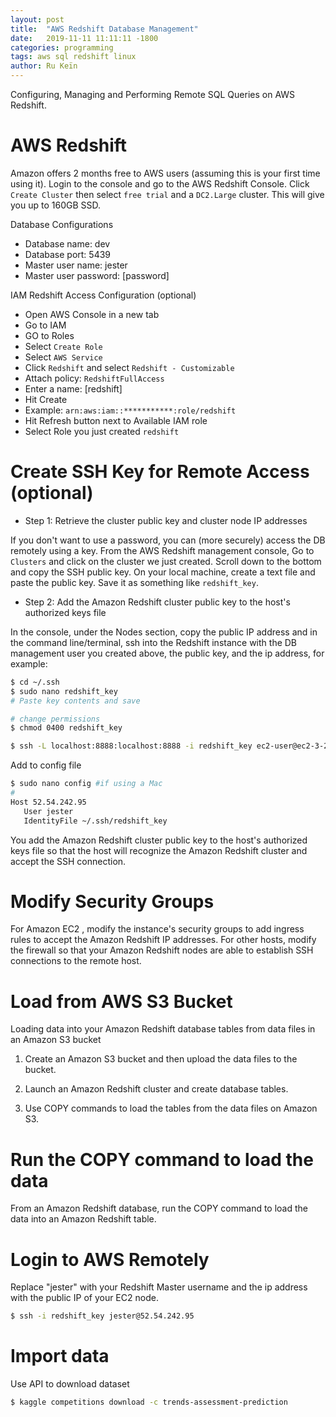 ```yaml
---
layout: post
title:  "AWS Redshift Database Management"
date:   2019-11-11 11:11:11 -1800
categories: programming
tags: aws sql redshift linux
author: Ru Keïn
---
```


Configuring, Managing and Performing Remote SQL Queries on AWS Redshift.

# AWS Redshift

Amazon offers 2 months free to AWS users (assuming this is your first time using it).  Login to the console and go to the AWS Redshift Console. Click `Create Cluster` then select `free trial` and a `DC2.Large` cluster. This will give you up to 160GB SSD. 

Database Configurations

* Database name: dev
* Database port: 5439
* Master user name: jester
* Master user password: [password]

IAM Redshift Access Configuration (optional)

- Open AWS Console in a new tab 
- Go to IAM 
- GO to Roles
- Select `Create Role`
- Select `AWS Service` 
- Click `Redshift` and select `Redshift - Customizable`
- Attach policy: `RedshiftFullAccess`
- Enter a name: [redshift]
- Hit Create
- Example: `arn:aws:iam::***********:role/redshift`
- Hit Refresh button next to Available IAM role
- Select Role you just created `redshift`

# Create SSH Key for Remote Access (optional)

- Step 1: Retrieve the cluster public key and cluster node IP addresses

If you don't want to use a password, you can (more securely) access the DB remotely using a key. From the AWS Redshift management console, Go to `Clusters` and click on the cluster we just created. Scroll down to the bottom and copy the SSH public key. On your local machine, create a text file and paste the public key. Save it as something like `redshift_key`. 

- Step 2: Add the Amazon Redshift cluster public key to the host's authorized keys file

In the console, under the Nodes section, copy the public IP address and in the command line/terminal, ssh into the Redshift instance with the DB management user you created above, the public key, and the ip address, for example:

```bash
$ cd ~/.ssh
$ sudo nano redshift_key
# Paste key contents and save

# change permissions
$ chmod 0400 redshift_key

$ ssh -L localhost:8888:localhost:8888 -i redshift_key ec2-user@ec2-3-236-65-85.compute-1.amazonaws.com
```

Add to config file
```bash
$ sudo nano config #if using a Mac
#
Host 52.54.242.95
   User jester
   IdentityFile ~/.ssh/redshift_key
```

You add the Amazon Redshift cluster public key to the host's authorized keys file so that the host will recognize the Amazon Redshift cluster and accept the SSH connection.

# Modify Security Groups

For Amazon EC2 , modify the instance's security groups to add ingress rules to accept the Amazon Redshift IP addresses. For other hosts, modify the firewall so that your Amazon Redshift nodes are able to establish SSH connections to the remote host.

# Load from AWS S3 Bucket

Loading data into your Amazon Redshift database tables from data files in an Amazon S3 bucket

1. Create an Amazon S3 bucket and then upload the data files to the bucket.

2. Launch an Amazon Redshift cluster and create database tables.

3. Use COPY commands to load the tables from the data files on Amazon S3.


# Run the COPY command to load the data

From an Amazon Redshift database, run the COPY command to load the data into an Amazon Redshift table.

# Login to AWS Remotely

Replace "jester" with your Redshift Master username and the ip address with the public IP of your EC2 node.
```bash 
$ ssh -i redshift_key jester@52.54.242.95
```

# Import data

Use API to download dataset

```bash
$ kaggle competitions download -c trends-assessment-prediction
```
